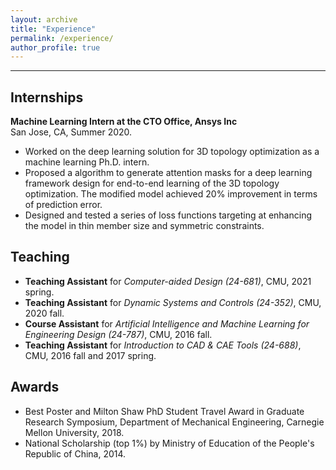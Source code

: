 ```yaml
---
layout: archive
title: "Experience"
permalink: /experience/
author_profile: true
---
```

<hr/>

<!-- Intern -->
<div>
  <span id="intern"></span>
  <h2>Internships</h2>

  <strong> Machine Learning Intern at the CTO Office, Ansys Inc</strong>
  <br>San Jose, CA, Summer 2020.
  <ul>
    <li>Worked on the deep learning solution for 3D topology optimization as a machine learning Ph.D. intern.</li>
    <li>Proposed a algorithm to generate attention masks for a deep learning framework design for end-to-end learning of the 3D topology optimization. The modified model achieved 20% improvement in terms of prediction error.</li> 
    <li>Designed and tested a series of loss functions targeting at enhancing the model in thin member size and symmetric constraints.</li> 
  </ul>


</div>


<!-- Teaching -->
<div>
  <span id="teaching"></span>
  <h2>Teaching</h2>
  <ul>
    <li><strong>Teaching Assistant</strong> for <em>Computer-aided Design (24-681)</em>, CMU, 2021 spring.</li> 
    <li><strong>Teaching Assistant</strong> for <em>Dynamic Systems and Controls (24-352)</em>, CMU, 2020 fall.</li> 
    <li><strong>Course Assistant</strong> for <em>Artificial Intelligence and Machine Learning for Engineering Design (24-787)</em>, CMU, 2016 fall.</li>
    <li><strong>Teaching Assistant</strong> for <em>Introduction to CAD & CAE Tools (24-688)</em>, CMU, 2016 fall and 2017 spring.</li> 
  </ul>


</div>


<!-- Awards -->
<div>
<span id="awards"></span>
<h2>Awards</h2>
<ul>
  <li>Best Poster and Milton Shaw PhD Student Travel Award in Graduate Research Symposium, Department of Mechanical Engineering, Carnegie Mellon University, 2018.</li>
  <li>National Scholarship (top 1%) by Ministry of Education of the People's Republic of China, 2014.</li>
</ul>
</div>